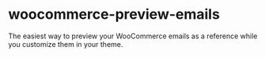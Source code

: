 # woocommerce-preview-emails
The easiest way to preview your WooCommerce emails as a reference while you customize them in your theme.
